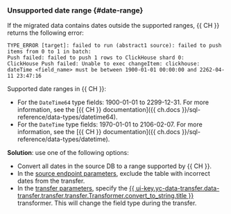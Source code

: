 ### Unsupported date range {#date-range}

If the migrated data contains dates outside the supported ranges, {{ CH }} returns the following error:

```text
TYPE_ERROR [target]: failed to run (abstract1 source): failed to push items from 0 to 1 in batch:
Push failed: failed to push 1 rows to ClickHouse shard 0:
ClickHouse Push failed: Unable to exec changeItem: clickhouse:
dateTime <field_name> must be between 1900-01-01 00:00:00 and 2262-04-11 23:47:16
```

Supported date ranges in {{ CH }}:

* For the `DateTime64` type fields: 1900-01-01 to 2299-12-31. For more information, see the [{{ CH }} documentation]({{ ch.docs }}/sql-reference/data-types/datetime64).
* For the `DateTime` type fields: 1970-01-01 to 2106-02-07. For more information, see the [{{ CH }} documentation]({{ ch.docs }}/sql-reference/data-types/datetime).

**Solution**: use one of the following options:

* Convert all dates in the source DB to a range supported by {{ CH }}.
* In the [source endpoint parameters](../../../data-transfer/operations/endpoint/index.md#update), exclude the table with incorrect dates from the transfer.
* In the [transfer parameters](../../../data-transfer/operations/transfer.md#update), specify the [{{ ui-key.yc-data-transfer.data-transfer.transfer.transfer.Transformer.convert_to_string.title }}](../../../data-transfer/concepts/data-transformation.md#convert-to-string) transformer. This will change the field type during the transfer.
